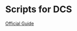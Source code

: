 Scripts for DCS
==============

[Official Guide](http://www.digitalcombatsimulator.com/en/dev_journal/lua-export/)

